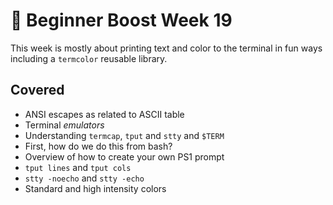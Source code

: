 # 🧙 Beginner Boost Week 19

This week is mostly about printing text and color to the terminal in fun
ways including a `termcolor` reusable library.

## Covered

* ANSI escapes as related to ASCII table
* Terminal *emulators*
* Understanding `termcap`, `tput` and `stty` and `$TERM`
* First, how do we do this from bash?
* Overview of how to create your own PS1 prompt
* `tput lines` and `tput cols`
* `stty -noecho` and `stty -echo`
* Standard and high intensity colors


